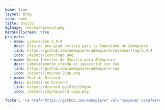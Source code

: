 ```yaml
---
home: true
layout: Blog
icon: home
title: Inicio
bgImage: /es/background.png
heroFullScreen: true
projects:
  - name: Liberación 3.9.4
    desc: Ésta es una gran noticia para la Comunidad de ADempiere
    link: https://github.com/adempiere/adempiere/releases/tag/3.9.4
    icon: /assets/icon/logo.png
  - name: Nueva Interfaz de Usuario para ADempiere
    desc: Completamente creada en Javascript con Vue
    link: https://github.com/adempiere/adempiere-vue
    icon: /assets/img/vue-logo.png
  - name: Chat de Discord.
    desc: Estamos en Discord!
    link: https://discord.gg/K7pC22hgUm
    icon: /assets/img/discord-logo.png

footer: '<a href="https://github.com/adempiere" rel="noopener noreferrer" target="_blank">Comunidad ADempiere</a> | <a href="/about/site">Acerca De</a>'
---
```

